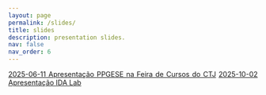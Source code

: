 ```yaml
---
layout: page
permalink: /slides/
title: slides
description: presentation slides.
nav: false
nav_order: 6
---
```


<style>body {text-align: justify}</style>

[2025-06-11 Apresentação PPGESE na Feira de Cursos do CTJ](/assets/pdf/2025-06-11-PPGESE.pdf)
[2025-10-02 Apresentação IDA Lab](/assets/pdf/2025-06-11-IDA.pdf)
